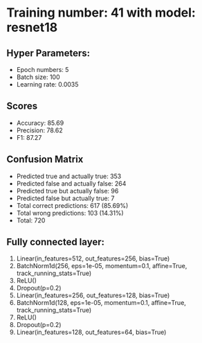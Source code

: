 # Training number: 41 with model: resnet18
## Hyper Parameters:
- Epoch numbers: 5
- Batch size: 100
- Learning rate: 0.0035

## Scores
- Accuracy: 85.69
- Precision: 78.62
- F1: 87.27

## Confusion Matrix
- Predicted true and actually true: 353
- Predicted false and actually false: 264
- Predicted true but actually false: 96
- Predicted false but actually true: 7
- Total correct predictions: 617 (85.69%)
- Total wrong predictions: 103 (14.31%)
- Total: 720

## Fully connected layer:
1. Linear(in_features=512, out_features=256, bias=True)
2. BatchNorm1d(256, eps=1e-05, momentum=0.1, affine=True, track_running_stats=True)
3. ReLU()
4. Dropout(p=0.2)
5. Linear(in_features=256, out_features=128, bias=True)
6. BatchNorm1d(128, eps=1e-05, momentum=0.1, affine=True, track_running_stats=True)
7. ReLU()
8. Dropout(p=0.2)
9. Linear(in_features=128, out_features=64, bias=True)